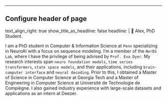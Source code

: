 ---
## Configure header of page
text_align_right: true
show_title_as_headline: false
headline: |
  👋 Alex, PhD Student.

<!-- this is a subheadline -->
I am a PhD student in Computer & Information Science at `Penn` specializing in NeuroAI with a focus on sequence modeling. I’m a member of the `NerDS Lab`, where I have the privilege of being advised by `Prof. Eva Dyer`. My research interests span `neuro foundation models`, `time series transformers`, `state space models`, and their applications, including `brain-computer interface` and `neural decoding`. Prior to this, I obtained a Master of Science in Computer Science at Georgia Tech and a Master of Engineering in Computer Science at Université de Technologie de Compiègne. I also gained industry experience with large-scale datasets and applications as an intern at Deezer.
